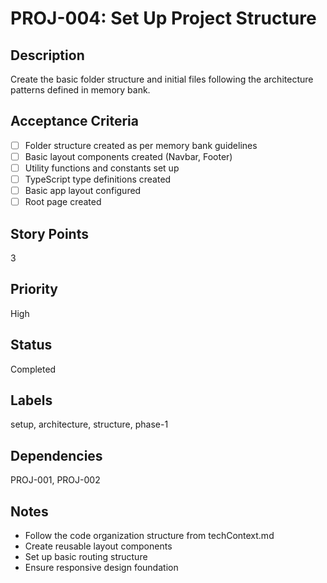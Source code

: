 # PROJ-004: Set Up Project Structure

## Description

Create the basic folder structure and initial files following the architecture patterns defined in memory bank.

## Acceptance Criteria

- [ ] Folder structure created as per memory bank guidelines
- [ ] Basic layout components created (Navbar, Footer)
- [ ] Utility functions and constants set up
- [ ] TypeScript type definitions created
- [ ] Basic app layout configured
- [ ] Root page created

## Story Points

3

## Priority

High

## Status

Completed

## Labels

setup, architecture, structure, phase-1

## Dependencies

PROJ-001, PROJ-002

## Notes

- Follow the code organization structure from techContext.md
- Create reusable layout components
- Set up basic routing structure
- Ensure responsive design foundation
